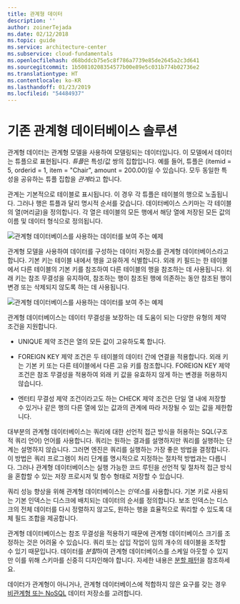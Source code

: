 ```yaml
---
title: 관계형 데이터
description: ''
author: zoinerTejada
ms.date: 02/12/2018
ms.topic: guide
ms.service: architecture-center
ms.subservice: cloud-fundamentals
ms.openlocfilehash: d68bddcb75e5c8f786a7739e85de2645a2c3d641
ms.sourcegitcommit: 1b50810208354577b00e89e5c031b774b02736e2
ms.translationtype: HT
ms.contentlocale: ko-KR
ms.lasthandoff: 01/23/2019
ms.locfileid: "54484937"
---
```

# <a name="traditional-relational-database-solutions"></a>기존 관계형 데이터베이스 솔루션

관계형 데이터는 관계형 모델을 사용하여 모델링되는 데이터입니다. 이 모델에서 데이터는 튜플으로 표현됩니다. *튜플*은 특성/값 쌍의 집합입니다. 예를 들어, 튜플은 (itemid = 5, orderid = 1, item = "Chair", amount = 200.00)일 수 있습니다. 모두 동일한 특성을 공유하는 튜플 집합을 *관계*라고 합니다.

관계는 기본적으로 테이블로 표시됩니다. 이 경우 각 튜플은 테이블의 행으로 노출됩니다. 그러나 행은 튜플과 달리 명시적 순서를 갖습니다. 데이터베이스 스키마는 각 테이블의 열(머리글)을 정의합니다. 각 열은 테이블의 모든 행에서 해당 열에 저장된 모든 값의 이름 및 데이터 형식으로 정의됩니다.

![관계형 데이터베이스를 사용하는 데이터를 보여 주는 예제](../images/example-relational.png)

관계형 모델을 사용하여 데이터를 구성하는 데이터 저장소를 관계형 데이터베이스라고 합니다. 기본 키는 테이블 내에서 행을 고유하게 식별합니다. 외래 키 필드는 한 테이블에서 다른 테이블의 기본 키를 참조하여 다른 테이블의 행을 참조하는 데 사용됩니다. 외래 키는 참조 무결성을 유지하여, 참조하는 행이 참조된 행에 의존하는 동안 참조된 행이 변경 또는 삭제되지 않도록 하는 데 사용됩니다.

![관계형 데이터베이스를 사용하는 데이터를 보여 주는 예제](../images/example-relational2.png)

관계형 데이터베이스는 데이터 무결성을 보장하는 데 도움이 되는 다양한 유형의 제약 조건을 지원합니다.

- UNIQUE 제약 조건은 열의 모든 값이 고유하도록 합니다.

- FOREIGN KEY 제약 조건은 두 테이블의 데이터 간에 연결을 적용합니다. 외래 키는 기본 키 또는 다른 테이블에서 다른 고유 키를 참조합니다. FOREIGN KEY 제약 조건은 참조 무결성을 적용하여 외래 키 값을 유효하지 않게 하는 변경을 허용하지 않습니다.

- 엔터티 무결성 제약 조건이라고도 하는 CHECK 제약 조건은 단일 열 내에 저장할 수 있거나 같은 행의 다른 열에 있는 값과의 관계에 따라 저장될 수 있는 값을 제한합니다.

대부분의 관계형 데이터베이스는 쿼리에 대한 선언적 접근 방식을 허용하는 SQL(구조적 쿼리 언어) 언어를 사용합니다. 쿼리는 원하는 결과를 설명하지만 쿼리를 실행하는 단계는 설명하지 않습니다. 그러면 엔진은 쿼리를 실행하는 가장 좋은 방법을 결정합니다. 이 방법은 쿼리 프로그램이 처리 단계를 명시적으로 지정하는 절차적 방법과는 다릅니다. 그러나 관계형 데이터베이스는 실행 가능한 코드 루틴을 선언적 및 절차적 접근 방식을 혼합할 수 있는 저장 프로시저 및 함수 형태로 저장할 수 있습니다.

쿼리 성능 향상을 위해 관계형 데이터베이스는 *인덱스*를 사용합니다. 기본 키로 사용되는 기본 인덱스는 디스크에 배치되는 데이터의 순서를 정의합니다. 보조 인덱스는 디스크의 전체 데이터를 다시 정렬하지 않고도, 원하는 행을 효율적으로 쿼리할 수 있도록 대체 필드 조합을 제공합니다.

관계형 데이터베이스는 참조 무결성을 적용하기 때문에 관계형 데이터베이스 크기를 조정하는 것은 어려울 수 있습니다. 쿼리 또는 삽입 작업이 임의 개수의 테이블을 조작할 수 있기 때문입니다. 데이터를 *분할*하여 관계형 데이터베이스를 스케일 아웃할 수 있지만 이를 위해 스키마를 신중히 디자인해야 합니다. 자세한 내용은 [분할 패턴](../../patterns/sharding.md)을 참조하세요.

데이터가 관계형이 아니거나, 관계형 데이터베이스에 적합하지 않은 요구를 갖는 경우 [비관계형 또는 NoSQL](../big-data/non-relational-data.md) 데이터 저장소를 고려합니다.

